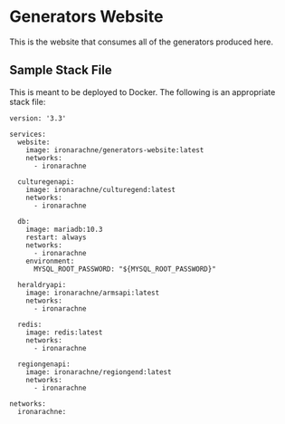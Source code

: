 # Generators Website

This is the website that consumes all of the generators produced here.

## Sample Stack File

This is meant to be deployed to Docker. The following is an appropriate stack file:

```
version: '3.3'

services:
  website:
    image: ironarachne/generators-website:latest
    networks:
      - ironarachne

  culturegenapi:
    image: ironarachne/culturegend:latest
    networks:
      - ironarachne

  db:
    image: mariadb:10.3
    restart: always
    networks:
      - ironarachne
    environment:
      MYSQL_ROOT_PASSWORD: "${MYSQL_ROOT_PASSWORD}"

  heraldryapi:
    image: ironarachne/armsapi:latest
    networks:
      - ironarachne

  redis:
    image: redis:latest
    networks:
      - ironarachne

  regiongenapi:
    image: ironarachne/regiongend:latest
    networks:
      - ironarachne

networks:
  ironarachne:
```